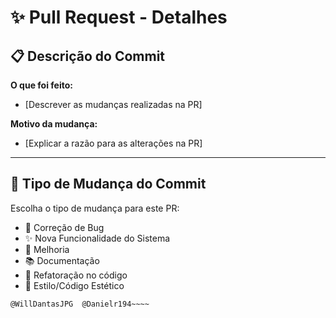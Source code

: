 # ✨ Pull Request - Detalhes

## 📋 Descrição do Commit
<!-- Descreva com clareza e precisão as alterações feitas no commit. O que motivou a mudança? Qual problema ou necessidade que está sendo resolvido? -->
**O que foi feito:**

- [Descrever as mudanças realizadas na PR]

**Motivo da mudança:**

- [Explicar a razão para as alterações na PR]

---

## 🐛 Tipo de Mudança do Commit
Escolha o tipo de mudança para este PR:
- 🐞 Correção de Bug
- ✨ Nova Funcionalidade do Sistema
- 📝 Melhoria
- 📚 Documentação
- 🔄 Refatoração no código
- 🎨 Estilo/Código Estético


~~~~📝 Revisores da PR
@WillDantasJPG  @Danielr194~~~~


